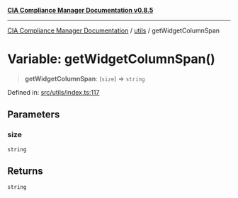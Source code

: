 [**CIA Compliance Manager Documentation v0.8.5**](../../README.md)

***

[CIA Compliance Manager Documentation](../../modules.md) / [utils](../README.md) / getWidgetColumnSpan

# Variable: getWidgetColumnSpan()

> **getWidgetColumnSpan**: (`size`) => `string`

Defined in: [src/utils/index.ts:117](https://github.com/Hack23/cia-compliance-manager/blob/3ae0301247f765ba03c8c0fe645db4718bb8af76/src/utils/index.ts#L117)

## Parameters

### size

`string`

## Returns

`string`
